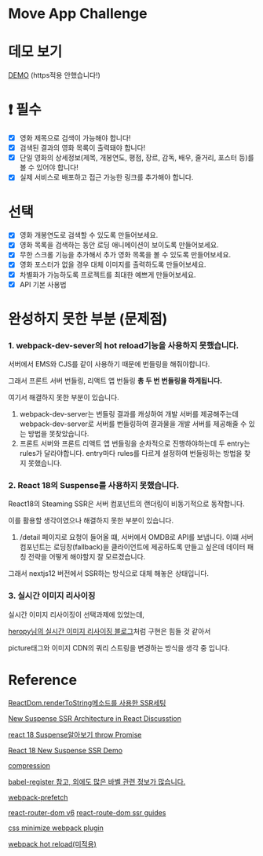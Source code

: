 # Move App Challenge

# 데모 보기

[DEMO](http://ec2-3-84-213-170.compute-1.amazonaws.com) (https적용 안했습니다!)

# ❗ 필수

- [x] 영화 제목으로 검색이 가능해야 합니다!
- [x] 검색된 결과의 영화 목록이 출력돼야 합니다!
- [x] 단일 영화의 상세정보(제목, 개봉연도, 평점, 장르, 감독, 배우, 줄거리, 포스터 등)를 볼 수 있어야 합니다!
- [x] 실제 서비스로 배포하고 접근 가능한 링크를 추가해야 합니다.

# 선택

- [x] 영화 개봉연도로 검색할 수 있도록 만들어보세요.
- [x] 영화 목록을 검색하는 동안 로딩 애니메이션이 보이도록 만들어보세요.
- [x] 무한 스크롤 기능을 추가해서 추가 영화 목록을 볼 수 있도록 만들어보세요.
- [x] 영화 포스터가 없을 경우 대체 이미지를 출력하도록 만들어보세요.
- [x] 차별화가 가능하도록 프로젝트를 최대한 예쁘게 만들어보세요.
- [x] API 기본 사용법

# 완성하지 못한 부분 (문제점)

### 1. webpack-dev-sever의 hot reload기능을 사용하지 못했습니다.

서버에서 EMS와 CJS를 같이 사용하기 때문에 번들링을 해줘야합니다.

그래서 프론트 서버 번들링, 리액트 앱 번들링 **총 두 번 번들링을 하게됩니다.**

여기서 해결하지 못한 부분이 있습니다.

1. webpack-dev-server는 번들링 결과를 캐싱하여 개발 서버를 제공해주는데
   webpack-dev-server로 서버를 번들링하여 결과물을 개발 서버를 제공해줄 수 있는 방법을 못찾았습니다.
2. 프론트 서버와 프론트 리액트 앱 번들링을 순차적으로 진행하야하는데 두 entry는 rules가 달라야합니다. entry마다 rules를 다르게 설정하여 번들링하는 방법을 찾지 못했습니다.

### 2. React 18의 Suspense를 사용하지 못했습니다.

React18의 Steaming SSR은 서버 컴포넌트의 랜더링이 비동기적으로 동작합니다.

이를 활용할 생각이였으나 해결하지 못한 부분이 있습니다.

1. /detail 페이지로 요청이 들어올 떄, 서버에서 OMDB로 API를 보냅니다. 이떄 서버 컴포넌트는 로딩창(fallback)을 클라이언트에 제공하도록 만들고 싶은데 데이터 패칭 전략을 어떻게 해야할지 잘 모르겠습니다.

그래서 nextjs12 버전에서 SSR하는 방식으로 대체 해놓은 상태입니다.

### 3. 실시간 이미지 리사이징

실시간 이미지 리사이징이 선택과제에 있었는데,

[heropy님의 실시간 이미지 리사이징 블로그](https://heropy.blog/2019/07/21/resizing-images-cloudfrount-lambda/)처럼 구현은 힘들 것 같아서

picture태그와 이미지 CDN의 쿼리 스트링을 변경하는 방식을 생각 중 입니다.

# Reference

[ReactDom.renderToString메소드를 사용한 SSR세팅](https://github.com/Octanium91/react-app-ssr)

[New Suspense SSR Architecture in React Discusstion](https://github.com/reactwg/react-18/discussions/37)

[react 18 Suspense알아보기 throw Promise](https://velog.io/@xiniha/React-Suspense-%EC%95%8C%EC%95%84%EB%B3%B4%EA%B8%B0)

[React 18 New Suspense SSR Demo](https://codesandbox.io/s/kind-sammet-j56ro?file=/src/index.js:267-278)

[compression](https://velog.io/@onejaejae/Node-jsExpress-%EB%AF%B8%EB%93%A4%EC%9B%A8%EC%96%B4-%EC%82%AC%EC%9A%A9-body-paresr-compression)

[babel-register 참고, 외에도 많은 바벨 관련 정보가 많습니다.](https://jbee.io/etc/Everything-about-babel/)

[webpack-prefetch](https://velog.io/@minsu2344/Vue-router-%EC%84%A4%EC%A0%95%EC%9C%BC%EB%A1%9C-%ED%8E%98%EC%9D%B4%EC%A7%80-%EB%AF%B8%EB%A6%AC-cache%EC%97%90-%EB%8B%B4%EC%95%84%EB%91%90%EA%B8%B0webpackChunkName-webpackPrefetch)

[react-router-dom v6](https://velog.io/@soryeongk/ReactRouterDomV6)
[react-route-dom ssr guides](https://reactrouter.com/en/main/guides/ssr)

[css minimize webpack plugin](https://webpack.js.org/plugins/css-minimizer-webpack-plugin/)

[webpack hot reload(미적용)](https://webpack.kr/guides/hot-module-replacement/)
